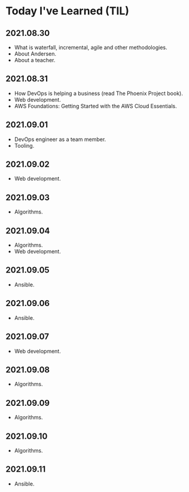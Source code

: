 # Today I've Learned (TIL)

## 2021.08.30
- What is waterfall, incremental, agile and other methodologies.
- About Andersen.
- About a teacher.

## 2021.08.31
- How DevOps is helping a business (read The Phoenix Project book).
- Web development.
- AWS Foundations: Getting Started with the AWS Cloud Essentials.

## 2021.09.01
- DevOps engineer as a team member.
- Tooling.

## 2021.09.02
- Web development.

## 2021.09.03
- Algorithms.

## 2021.09.04
- Algorithms.
- Web development.

## 2021.09.05
- Ansible.

## 2021.09.06
- Ansible.

## 2021.09.07
- Web development.

## 2021.09.08
- Algorithms.

## 2021.09.09
- Algorithms.

## 2021.09.10
- Algorithms.

## 2021.09.11
- Ansible.

